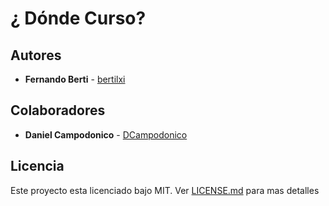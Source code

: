 # ¿ Dónde Curso?

## Autores

* **Fernando Berti** - [bertilxi](https://github.com/bertilxi)

## Colaboradores

* **Daniel Campodonico** - [DCampodonico](https://github.com/DCampodonico)

## Licencia

Este proyecto esta licenciado bajo MIT. Ver [LICENSE.md](LICENSE.md) para mas detalles
